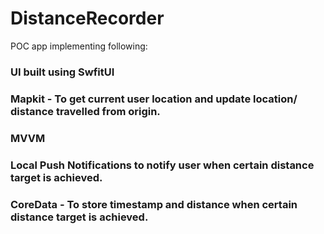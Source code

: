 # DistanceRecorder

POC app implementing following:

### UI built using SwfitUI
### Mapkit - To get current user location and update location/ distance travelled from origin.
### MVVM
### Local Push Notifications to notify user when certain distance target is achieved.
### CoreData - To store timestamp and distance when certain distance target is achieved.
